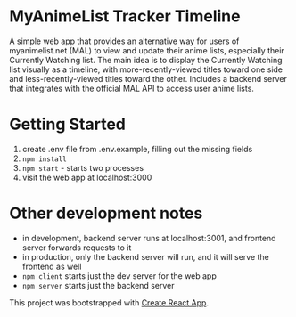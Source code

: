# MyAnimeList Tracker Timeline
A simple web app that provides an alternative way for users of myanimelist.net (MAL) to view and
update their anime lists, especially their Currently Watching list.
The main idea is to display the Currently Watching list visually as a timeline, with more-recently-viewed
titles toward one side and less-recently-viewed titles toward the other.
Includes a backend server that integrates with the official MAL API to access user anime lists.

# Getting Started
1. create .env file from .env.example, filling out the missing fields
1. `npm install`
1. `npm start` - starts two processes
1. visit the web app at localhost:3000

# Other development notes
- in development, backend server runs at localhost:3001, and frontend server forwards requests to it
- in production, only the backend server will run, and it will serve the frontend as well
- `npm client` starts just the dev server for the web app
- `npm server` starts just the backend server


This project was bootstrapped with [Create React App](https://github.com/facebook/create-react-app).
